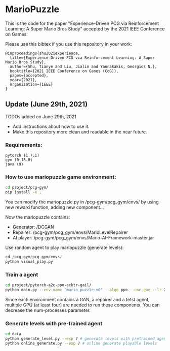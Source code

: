 # MarioPuzzle
This is the code for the paper "Experience-Driven PCG via Reinforcement Learning: A Super Mario Bros Study" accepted by the 2021 IEEE Conference on Games.

Please use this bibtex if you use this repository in your work:

````
@inproceedings{shu2021experience,
  title={Experience-Driven PCG via Reinforcement Learning: A Super Mario Bros Study},
  author={Shu, Tianye and Liu, Jialin and Yannakakis, Georgios N.},
  booktitle={2021 IEEE Conference on Games (CoG)},
  pages={accepted},
  year={2021},
  organization={IEEE}
}
````

## Update (June 29th, 2021)

TODOs added on June 29th, 2021
* Add instructions about how to use it.
* Make this repository more clean and readable in the near future.

### Requirements:

```
pytorch (1.7.1)
gym (0.18.0)
java (9)
```



### How to use mariopuzzle game environment:

```sh
cd project/pcg-gym/
pip install -e .
```

You can modify the mariopuzzle.py in /pcg-gym/pcg_gym/envs/ by using new reward function, adding new component...

Now the mariopuzzle contains:

- Generator: /DCGAN
- Repairer: /pcg-gym/pcg_gym/envs/MarioLevelRepairer
- AI  player:  /pcg-gym/pcg_gym/envs/Mario-AI-Framework-master.jar

Use random agent to play mariopuzzle (generate levels):

```python
cd /pcg-gym/pcg_gym/envs/
python visual_play.py
```

### Train a agent

```sh
cd project/pytorch-a2c-ppo-acktr-gail/
python main.py --env-name "mario_puzzle-v0" --algo ppo --use-gae --lr 2.5e-4 --clip-param 0.1 --value-loss-coef 0.5 --num-processes 16 --num-steps 128 --num-mini-batch 4 --log-interval 1 --use-linear-lr-decay --entropy-coef 0.1 --save-dir "./trained_models/experiment99/" --recurrent-policy --log-dir "./logs/experiment99/" --num-env-steps 1000000 --experiment 7 --cuda-id 1 
```

Since each environment contains a GAN, a repairer and a tetst agent, multiple GPU (at least four) are needed to run these components. You can decrease the num-processes parameter.

### Generate levels with pre-trained agent

```sh
cd data
python generate_level.py --exp 7 # generate levels with pretrained agent 
python online_generate.py --exp 7 # online generate playable levels
```



  

